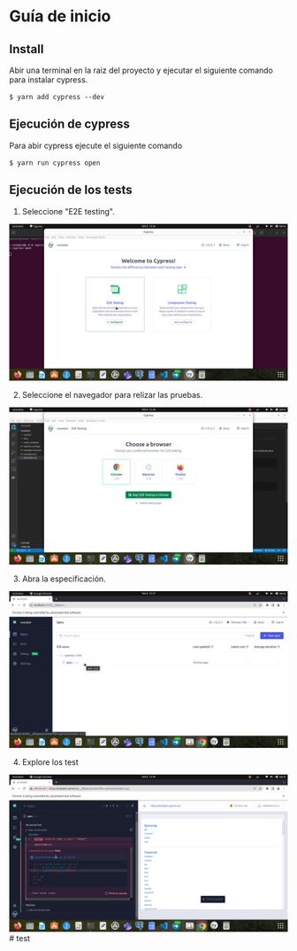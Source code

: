 # Guía de inicio

## Install
Abir una terminal en la raiz del proyecto y ejecutar el siguiente comando para instalar cypress.

```
$ yarn add cypress --dev
```

## Ejecución de cypress
Para abir cypress ejecute el siguiente comando

```
$ yarn run cypress open
```

## Ejecución de los tests

1. Seleccione "E2E testing".

![](/docs/images/test-type.png)

2. Seleccione el navegador para relizar las pruebas.

![](/docs/images/navigator.png)

3. Abra la especificación.

![](/docs/images/especificacion.png)

4. Explore los test

![](/docs/images/tests.png)# test
